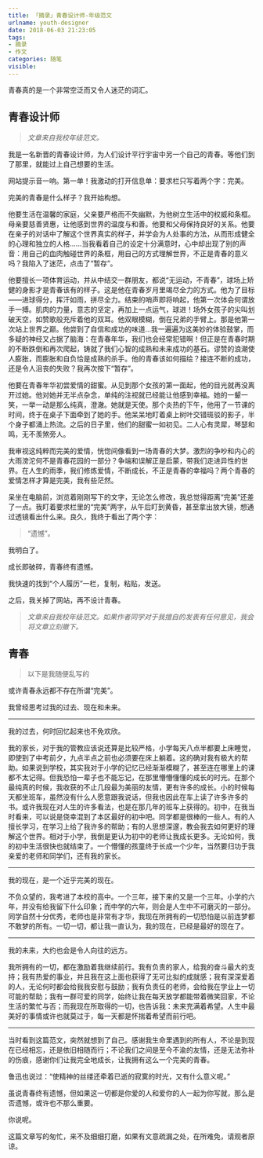 ```yaml
---
title: 「摘录」青春设计师-年级范文
urlname: youth-designer
date: 2018-06-03 21:23:05
tags:
- 摘录
- 作文
categories: 随笔
visible:
---
```


青春真的是一个非常空泛而又令人迷茫的词汇。

<!-- more -->

## 青春设计师

> *文章来自我校年级范文。*

我是一名新晋的青春设计师，为人们设计平行宇宙中另一个自己的青春。等他们到了那里，就能过上自己想要的生活。

网站提示音一响。第一单！我激动的打开信息单：要求栏只写着两个字：完美。

完美的青春是什么样子？我开始构想。

他要生活在温馨的家庭，父亲要严格而不失幽默，为他树立生活中的权威和条框。母亲要慈善贤惠，让他感到世界的温度与和善。他要和父母保持良好的关系。他要在亲子的对话中了解这个世界真实的样子，并学会为人处事的方法，从而形成健全的心理和独立的人格......当我看着自己的设定十分满意时，心中却出现了别的声音：用自己的血肉触碰世界的条框，用自己的方式理解世界，不正是青春的意义吗？我陷入了迷茫，点击了“暂存”。

他要擅长一项体育运动，并从中结交一群朋友，都说“无运动，不青春”，球场上矫健的身影才是青春该有的样子。这是他在青春岁月里竭尽全力的方式。他为了目标——进球得分，挥汗如雨，拼尽全力。结束的哨声即将响起，他第一次体会何谓放手一搏。肌肉的力量，意志的坚定，再加上一点运气，球进！场外女孩子的尖叫划破天空，如赞歌般充斥着他的双耳。他双眼模糊，倒在兄弟的手臂上。那是他第一次站上世界之巅。他尝到了自信和成功的味道...我一遍遍为这美妙的体验鼓掌，而多疑的神经又占据了脑海：在青春年华，我们也会经常犯错啊！但正是在青春时期的不断跌倒和再次爬起，铸就了我们心智的成熟和未来成功的基石。谬赞的浪潮使人膨胀，而膨胀和自负恰是成熟的杀手。他的青春该如何描绘？接连不断的成功，还是令人沮丧的失败？我再次按下“暂存”。

他要在青春年华初尝爱情的甜蜜。从见到那个女孩的第一面起，他的目光就再没离开过她。他对她并无半点杂念，单纯的注视就已经能让他感到幸福。她的一颦一笑，一举一动是那么纯真，澄澈。她就是天使。那个炎热的下午，他用了一节课的时间，终于在桌子下面牵到了她的手。他呆呆地盯着桌上树叶交错斑驳的影子，半个身子都涌上热流。之后的日子里，他们的甜蜜一如初见。二人心有灵犀，琴瑟和鸣，无不羡煞旁人。

我审视这纯粹而完美的爱情，恍惚间像看到一场青春的大梦。激烈的争吵和内心的大雨滂沱何不是青春花园的一部分？争端和误解正是启蒙，带我们走进异性的世界。在人生的雨季，我们修炼爱情，不断成长，不正是青春的幸福吗？两个青春的爱情怎样才算是完美，我有些茫然。

呆坐在电脑前，浏览着刚刚写下的文字，无论怎么修改，我总觉得距离“完美”还差了一点。我盯着要求栏里的“完美”两字，从午后盯到黄昏，甚至拿出放大镜，想通过透镜看出什么来。良久，我终于看出了两个字：

> “遗憾”。

我明白了。

成长即破碎，青春终有遗憾。

我快速的找到“个人履历”一栏，复制，粘贴，发送。

之后，我关掉了网站，再不设计青春。

> *文章来自我校年级范文。如果作者同学对于我擅自的发表有任何意见，我会将文章立刻撤下。*

## 青春

> 以下是我随便乱写的

或许青春永远都不存在所谓“完美”。

我曾经思考过我的过去、现在和未来。

- - -

我的过去，何时回忆起来也不免欢欣。

我的家长，对于我的管教应该说还算是比较严格，小学每天八点半都要上床睡觉，即使到了中考前夕，九点半点之前也必须要在床上躺着。这的确对我有极大的帮助。如果说到学校，其实我对于小学的记忆已经渐渐模糊了，甚至连在哪里上的课都不太记得。但我恐怕一辈子也不能忘记，在那里懵懵懂懂的成长的时光。在那个最纯真的时候，我收获的不止几段最为美丽的友情，更有许多的成长。小的时候每天都坐班车，虽然没有什么人愿意跟我说话，但我也因此在车上读了许多许多的书。或许我现在对人生的许多看法，也是在那几年的班车上获得的。初中，在我当时看来，可以说是侥幸混到了本区最好的初中吧。同学都是很棒的一些人。有的人擅长学习，在学习上给了我许多的帮助；有的人思想深邃，教会我去如何更好的理解这个世界。相对于小学，我倒是更认为初中的老师让我成长更多。无论如何，我的初中生活很快也就结束了。一个懵懂的孩童终于长成一个少年，当然要归功于我亲爱的老师和同学们，还有我的家长。

- - -

我的现在，是一个近乎完美的现在。

不负众望的，我考进了本校的高中。一个三年，接下来的又是一个三年。小学的六年，并没有给我留下什么印象；而中学的六年，则会是人生中不可磨灭的一部分。同学自然十分优秀，老师也是非常有才华，我现在所拥有的一切恐怕是以前连梦都不敢梦的所有。一切一切，都让我一直认为，我的现在，已经是最好的现在了。

- - -

我的未来，大约也会是令人向往的远方。

我所拥有的一切，都在激励着我继续前行。我有负责的家人，给我的奋斗最大的支持；我有热爱的事业，并且我在这上面也获得了无可比拟的成就感；我有深深爱着的人，无论何时都会给我我安慰与鼓励；我有负责任的老师，会给我在学业上一切可能的帮助；我有一群可爱的同学，始终让我在每天放学都能带着微笑回家，不论生活的繁忙与否；而我现在所取得的一切，也告诉我：未来充满着希望。人生中最美好的事情或许也就莫过于，每一天都是怀揣着希望而前行吧。

- - -

当时看到这篇范文，突然就想到了自己。感谢我生命里遇到的所有人，不论是到现在已经相忘，还是依旧相随而行；不论我们之间是至今不渝的友情，还是无法弥补的伤痕，感谢你们让我完全地成长，让我拥有这么一个完美的青春。

鲁迅也说过：“使精神的丝缕还牵着已逝的寂寞的时光，又有什么意义呢。”

虽说青春终有遗憾，但如果这一切都是你爱的人和爱你的人一起为你写就，那么是否遗憾，或许也不那么重要。

你说呢。<!-- 手动 @ 某人 -->

这篇文章写的匆忙，来不及细细打磨，如果有文意疏漏之处，在所难免，请观者原谅。
